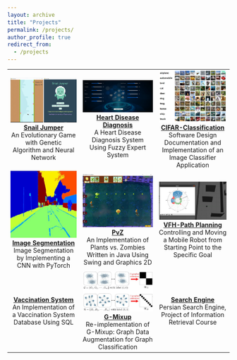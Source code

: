 ```yaml
---
layout: archive
title: "Projects"
permalink: /projects/
author_profile: true
redirect_from:
  - /projects
---
```


| | | |
|:-------------------------:|:-------------------------:|:-------------------------:|
| ![](/images/SnailJumper.png)  [**Snail Jumper**](https://github.com/tanya-jp/SnailJumper) <br> An Evolutionary Game with Genetic Algorithm and Neural Network |  ![](/images/Fuzzy.png)[**Heart Disease Diagnosis**](https://github.com/tanya-jp/HeartDiseaseDiagnosis-FuzzySys) <br> A Heart Disease Diagnosis System Using Fuzzy Expert System|![](/images/CIFAR.JPG) [**CIFAR-Classification**](https://github.com/tanya-jp/ANN-CAS741) <br> Software Design Documentation and Implementation of an Image Classifier Application|
|![](/images/ImageSeg.JPG)[**Image Segmentation**](https://github.com/tanya-jp/CNN-ImageSegmentation) <br> Image Segmentation by Implementing a CNN with PyTorch|![](/images/PvZ.jpg) [**PvZ**](https://github.com/tanya-jp/PvZ) <br> An Implementation of Plants vs. Zombies Written in Java Using Swing and Graphics 2D|![](/images/VFH.png) [**VFH-Path Planning**](https://github.com/tanya-jp/ROS-GMapping-VFH-PathPlanning) <br> Controlling and Moving a Mobile Robot from Starting Point to the Specific Goal| 
|[**Vaccination System**](https://github.com/tanya-jp/VaccinationSystem-DB) <br> An Implementation of a Vaccination System Database Using SQL|![](/images/GMixUp.PNG) [**G-Mixup**](https://github.com/tanya-jp/G-Mixup) <br> Re-implementation of G-Mixup: Graph Data Augmentation for Graph Classification|[**Search Engine**](https://github.com/tanya-jp/Search-Engine) <br> Persian Search Engine, Project of Information Retrieval Course|

